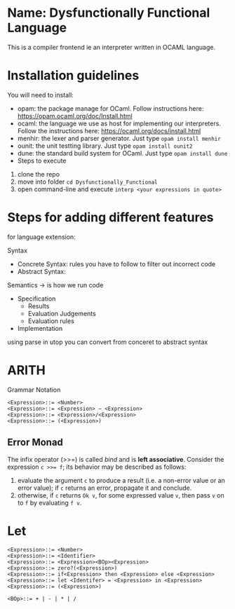 # Name: Dysfunctionally Functional Language

This is a compiler frontend ie an interpreter written in OCAML language.

# Installation guidelines

You will need to install:
* opam: the package manage for OCaml. Follow instructions here: https://opam.ocaml.org/doc/Install.html
* ocaml: the language we use as host for implementing our interpreters. Follow the instructions here: https://ocaml.org/docs/install.html
* menhir: the lexer and parser generator.  Just type `opam install menhir`
* ounit: the unit testting library. Just type `opam install ounit2`
* dune: the standard build system for OCaml. Just type `opam install dune`
* Steps to execute
1. clone the repo
2. move into folder `cd Dysfunctionally_Functional` 
3. open command-line and execute `interp <your expressions in quote>`

# Steps for adding different features

for language extension:

Syntax

- Concrete Syntax: rules you have to follow to filter out incorrect code
- Abstract Syntax:

Semantics → is how we run code

- Specification
    - Results
    - Evaluation Judgements
    - Evaluation rules
- Implementation

using parse  in utop you can convert from conceret to abstract syntax


# ARITH

Grammar Notation

```
<Expression>::= <Number>
<Expression>::= <Expression> − <Expression>
<Expression>::= <Expression>/<Expression>
<Expression>::= (<Expression>)
```

## Error Monad

The infix operator (>>=) is called *bind* and is **left associative**.
Consider the expression `c >>= f`; its behavior may be described as follows:
1. evaluate the argument `c` to produce a result (i.e. a non-error value or an error value); if `c`
returns an error, propagate it and conclude.
2. otherwise, if `c` returns `Ok v`, for some expressed value `v`, then pass `v` on to `f` by evaluating
`f v`.

# Let

```
<Expression>::= <Number>
<Expression>::= <Identifier>
<Expression>::= <Expression><BOp><Expression>
<Expression>::= zero?(<Expression>)
<Expression>::= if<Expression> then <Expression> else <Expression>
<Expression>::= let <Identifer> = <Expression> in <Expression>
<Expression>::= (<Expression>)

<BOp>::= + | - | * | /
```